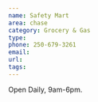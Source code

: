 ```yaml
---
name: Safety Mart
area: chase
category: Grocery & Gas
type:
phone: 250-679-3261
email:
url:
tags:
---
```


Open Daily, 9am-6pm.
